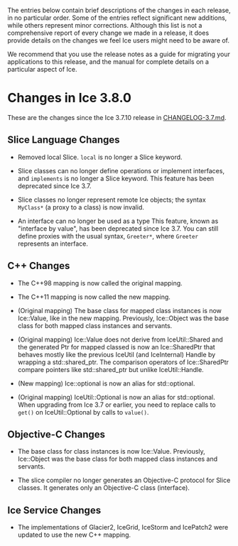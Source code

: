 The entries below contain brief descriptions of the changes in each release, in no particular order. Some of the
entries reflect significant new additions, while others represent minor corrections. Although this list is not a
comprehensive report of every change we made in a release, it does provide details on the changes we feel Ice users
might need to be aware of.

We recommend that you use the release notes as a guide for migrating your applications to this release, and the manual
for complete details on a particular aspect of Ice.

# Changes in Ice 3.8.0

These are the changes since the Ice 3.7.10 release in [CHANGELOG-3.7.md](./CHANGELOG-3.7.md).

## Slice Language Changes

- Removed local Slice. `local` is no longer a Slice keyword.

- Slice classes can no longer define operations or implement interfaces, and `implements` is no longer a Slice keyword.
This feature has been deprecated since Ice 3.7.

- Slice classes no longer represent remote Ice objects; the syntax `MyClass*` (a proxy to a class) is now invalid.

- An interface can no longer be used as a type This feature, known as "interface by value", has been deprecated since
Ice 3.7. You can still define proxies with the usual syntax, `Greeter*`, where `Greeter` represents an interface.

## C++ Changes

- The C++98 mapping is now called the original mapping.

- The C++11 mapping is now called the new mapping.

- (Original mapping) The base class for mapped class instances is now Ice::Value, like in the new mapping. Previously,
Ice::Object was the base class for both mapped class instances and servants.

- (Original mapping) Ice::Value does not derive from IceUtil::Shared and the generated Ptr for mapped classed is now an
Ice::SharedPtr that behaves mostly like the previous IceUtil (and IceInternal) Handle by wrapping a std::shared_ptr.
The comparison operators of Ice::SharedPtr compare pointers like std::shared_ptr but unlike IceUtil::Handle.

- (New mapping) Ice::optional is now an alias for std::optional.

- (Original mapping) IceUtil::Optional is now an alias for std::optional. When upgrading from Ice 3.7 or earlier, you
need to replace calls to `get()` on IceUtil::Optional by calls to `value()`.

## Objective-C Changes

- The base class for class instances is now Ice::Value. Previously, Ice::Object was the base class for both mapped class
instances and servants.

- The slice compiler no longer generates an Objective-C protocol for Slice classes. It generates only an Objective-C
class (interface).

## Ice Service Changes

- The implementations of Glacier2, IceGrid, IceStorm and IcePatch2 were updated to use the new C++ mapping.
